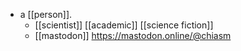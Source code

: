- a [[person]].
	- [[scientist]] [[academic]] [[science fiction]]
	- [[mastodon]] https://mastodon.online/@chiasm